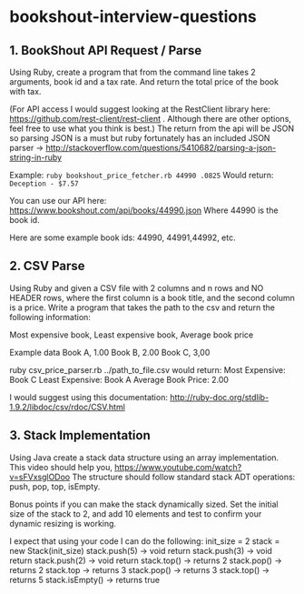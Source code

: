 # bookshout-interview-questions

## 1. BookShout API Request / Parse
Using Ruby, create a program that from the command line takes 2 arguments, book id and a tax rate. And return the total price of the book with tax.

(For API access I would suggest looking at the RestClient library here: https://github.com/rest-client/rest-client . Although there are other options, feel free to use what you think is best.)  The return from the api will be JSON so parsing JSON is a must but ruby fortunately has an included JSON parser -> http://stackoverflow.com/questions/5410682/parsing-a-json-string-in-ruby

Example:
```ruby bookshout_price_fetcher.rb 44990 .0825```
Would return:
```Deception - $7.57```

You can use our API here:
https://www.bookshout.com/api/books/44990.json
Where 44990 is the book id.

Here are some example book ids: 44990, 44991,44992, etc.

## 2. CSV Parse
Using Ruby and given a CSV file with 2 columns and n rows and NO HEADER rows, where the first column is a book title, and the second column is a price. Write a program that takes the path to the csv and return the following information:

Most expensive book,
Least expensive book,
Average book price

Example data
Book A, 1.00
Book B, 2.00
Book C, 3,00

ruby csv_price_parser.rb ../path_to_file.csv
would return:
Most Expensive: Book C
Least Expensive: Book A
Average Book Price: 2.00

I would suggest using this documentation: http://ruby-doc.org/stdlib-1.9.2/libdoc/csv/rdoc/CSV.html

## 3. Stack Implementation
Using Java create a stack data structure using an array implementation. This video should help you, https://www.youtube.com/watch?v=sFVxsglODoo
The structure should follow standard stack ADT operations: push, pop, top, isEmpty. 

Bonus points if you can make the stack dynamically sized. Set the initial size of the stack to 2, and add 10 elements and test to confirm your dynamic resizing is working.

I expect that using your code I can do the following:
init_size = 2
stack = new Stack(init_size)
stack.push(5) -> void return
stack.push(3) -> void return
stack.push(2) -> void return
stack.top() -> returns 2
stack.pop() -> returns 2
stack.top -> returns 3
stack.pop() -> returns 3
stack.top() -> returns 5
stack.isEmpty() -> returns true
